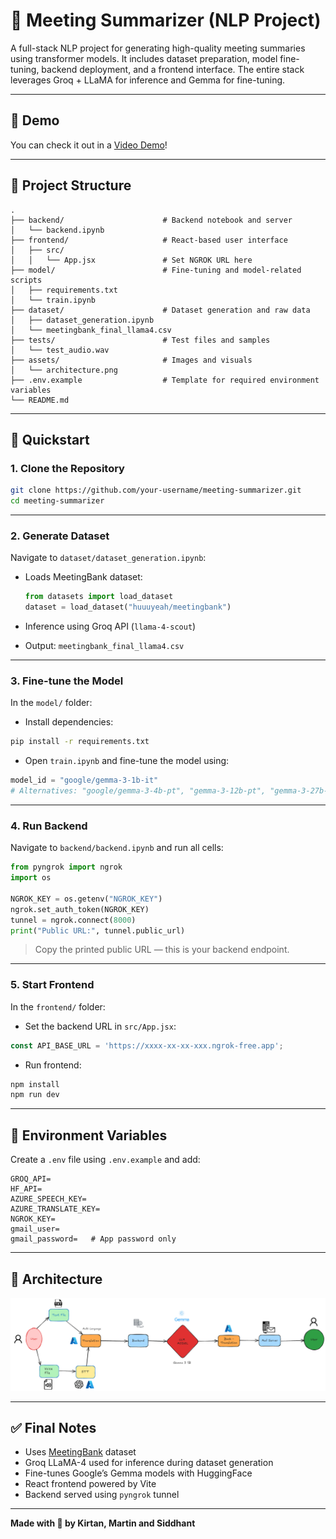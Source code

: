# 🧠 Meeting Summarizer (NLP Project)

A full-stack NLP project for generating high-quality meeting summaries using transformer models. It includes dataset preparation, model fine-tuning, backend deployment, and a frontend interface. The entire stack leverages Groq + LLaMA for inference and Gemma for fine-tuning.

---

## 🎥 Demo

You can check it out in a [Video Demo](https://youtu.be/N85zmYQjBEA)!

---

## 📁 Project Structure

```
.
├── backend/                      # Backend notebook and server
│   └── backend.ipynb
├── frontend/                     # React-based user interface
│   ├── src/
│   │   └── App.jsx               # Set NGROK URL here
├── model/                        # Fine-tuning and model-related scripts
│   ├── requirements.txt
│   └── train.ipynb
├── dataset/                      # Dataset generation and raw data
│   ├── dataset_generation.ipynb
│   └── meetingbank_final_llama4.csv
├── tests/                        # Test files and samples
│   └── test_audio.wav
├── assets/                       # Images and visuals
│   └── architecture.png
├── .env.example                  # Template for required environment variables
└── README.md
```

---

## 🚀 Quickstart

### 1. Clone the Repository

```bash
git clone https://github.com/your-username/meeting-summarizer.git
cd meeting-summarizer
```

---

### 2. Generate Dataset

Navigate to `dataset/dataset_generation.ipynb`:

- Loads MeetingBank dataset:
  ```python
  from datasets import load_dataset
  dataset = load_dataset("huuuyeah/meetingbank")
  ```

- Inference using Groq API (`llama-4-scout`)
- Output: `meetingbank_final_llama4.csv`

---

### 3. Fine-tune the Model

In the `model/` folder:

- Install dependencies:

```bash
pip install -r requirements.txt
```

- Open `train.ipynb` and fine-tune the model using:

```python
model_id = "google/gemma-3-1b-it"
# Alternatives: "google/gemma-3-4b-pt", "gemma-3-12b-pt", "gemma-3-27b-pt"
```

---

### 4. Run Backend

Navigate to `backend/backend.ipynb` and run all cells:

```python
from pyngrok import ngrok
import os

NGROK_KEY = os.getenv("NGROK_KEY")
ngrok.set_auth_token(NGROK_KEY)
tunnel = ngrok.connect(8000)
print("Public URL:", tunnel.public_url)
```

> Copy the printed public URL — this is your backend endpoint.

---

### 5. Start Frontend

In the `frontend/` folder:

- Set the backend URL in `src/App.jsx`:

```js
const API_BASE_URL = 'https://xxxx-xx-xx-xxx.ngrok-free.app';
```

- Run frontend:

```bash
npm install
npm run dev
```

---

## 🔐 Environment Variables

Create a `.env` file using `.env.example` and add:

```env
GROQ_API=
HF_API=
AZURE_SPEECH_KEY=
AZURE_TRANSLATE_KEY=
NGROK_KEY=
gmail_user=
gmail_password=   # App password only
```

---

## 📸 Architecture

![architecture](assets/architecture.png)

---

## ✅ Final Notes

- Uses [MeetingBank](https://huggingface.co/datasets/huuuyeah/meetingbank) dataset
- Groq LLaMA-4 used for inference during dataset generation
- Fine-tunes Google’s Gemma models with HuggingFace
- React frontend powered by Vite
- Backend served using `pyngrok` tunnel

---

**Made with 🤍 by Kirtan, Martin and Siddhant**

```
